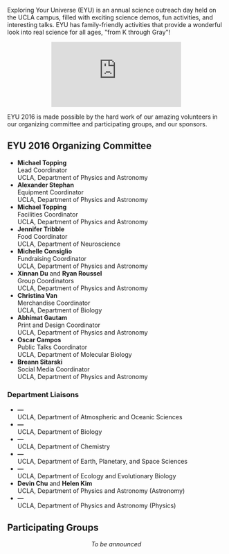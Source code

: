 Exploring Your Universe (EYU) is an annual science outreach day held on the UCLA campus, filled with exciting science demos, fun activities, and interesting talks. EYU has family-friendly activities that provide a wonderful look into real science for all ages, "from K through Gray"!

<div class="video-container">
	<center><iframe src="https://www.youtube-nocookie.com/embed/doC6Rd93YyA?rel=0" frameborder="0" allowfullscreen></iframe></center>
</div>

EYU 2016 is made possible by the hard work of our amazing volunteers in our organizing committee and participating groups, and our sponsors.

## EYU 2016 Organizing Committee

* **Michael Topping**<br>Lead Coordinator<br>UCLA, Department of Physics and Astronomy
* **Alexander Stephan**<br>Equipment Coordinator<br>UCLA, Department of Physics and Astronomy
* **Michael Topping**<br>Facilities Coordinator<br>UCLA, Department of Physics and Astronomy
* **Jennifer Tribble**<br>Food Coordinator<br>UCLA, Department of Neuroscience
* **Michelle Consiglio**<br>Fundraising Coordinator<br>UCLA, Department of Physics and Astronomy
* **Xinnan Du** and **Ryan Roussel**<br>Group Coordinators<br>UCLA, Department of Physics and Astronomy
* **Christina Van**<br>Merchandise Coordinator<br>UCLA, Department of Biology
* **Abhimat Gautam**<br>Print and Design Coordinator<br>UCLA, Department of Physics and Astronomy
* **Oscar Campos**<br>Public Talks Coordinator<br>UCLA, Department of Molecular Biology
* **Breann Sitarski**<br>Social Media Coordinator<br>UCLA, Department of Physics and Astronomy

### Department Liaisons
* **—**<br>UCLA, Department of Atmospheric and Oceanic Sciences
* **—**<br>UCLA, Department of Biology
* **—**<br>UCLA, Department of Chemistry
* **—**<br>UCLA, Department of Earth, Planetary, and Space Sciences
* **—**<br>UCLA, Department of Ecology and Evolutionary Biology
* **Devin Chu** and **Helen Kim**<br>UCLA, Department of Physics and Astronomy (Astronomy)
* **—**<br>UCLA, Department of Physics and Astronomy (Physics)

## Participating Groups

<center><p><em>To be announced</em></p></center>